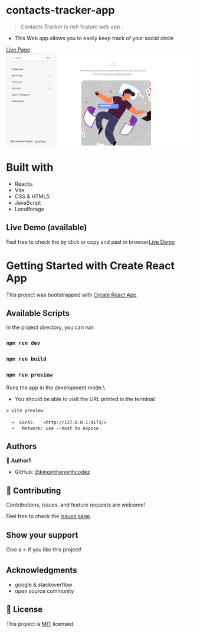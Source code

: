 # contacts-tracker-app

> Contacts Tracker is rich feature web app :
- This Web app allows you to easily keep track of your social circle

[Live Page](https://contacts-tracker.netlify.app/)
![img](./screenshot.png)
# Built with

- Reactjs
- Vite
- CSS & HTML5
- JavaScript
- Localforage

## Live Demo (available)

Feel free to check the by click or copy and past in browser[Live Demo]( https://contacts-tracker.netlify.app/)

# Getting Started with Create React App

This project was bootstrapped with [Create React App](https://github.com/facebook/create-react-app).

## Available Scripts

In the project directory, you can run:

### `npm run dev`

### `npm run build`

### `npm run preview`


Runs the app in the development mode.\
- You should be able to visit the URL printed in the terminal:
```
> vite preview

  ➜  Local:   <http://127.0.0.1:4173/>
  ➜   Network: use --host to expose

```
## Authors

👤 **Author1**

- GitHub: [@kinginthenorthcodez](https://github.com/kinginthenorthcodez)

## 🤝 Contributing

Contributions, issues, and feature requests are welcome!

Feel free to check the [issues page](https://github.com/kinginthenorthcodez/contacts-tracker-app/issues).

## Show your support

Give a ⭐️ if you like this project!

## Acknowledgments
- google & stackoverflow
- open source community

## 📝 License

This project is [MIT](./MIT.md) licensed.
